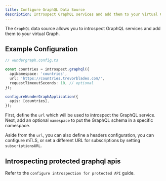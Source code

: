 ```yaml
---
title: Configure GraphQL Data Source
description: Introspect GraphQL services and add them to your Virtual Graph.
---
```


The `GraphQL` data source allows you to introspect GraphQL services and add them to your virtual Graph.

## Example Configuration

```typescript
// wundergraph.config.ts

const countries = introspect.graphql({
  apiNamespace: 'countries',
  url: 'https://countries.trevorblades.com/',
  requestTimeoutSeconds: 10, // optional
});

configureWunderGraphApplication({
  apis: [countries],
});
```

First, define the `url` which will be used to introspect the GraphQL service.
Next, add an optional `namespace` to put the GraphQL schema in a specific namespace.

Aside from the `url`, you can also define a headers configuration,
you can configure mTLS,
or set a different URL for subscriptions by setting `subscriptionsURL`.

## Introspecting protected graphql apis

Refer to the `configure introspection for protected API` guide.
